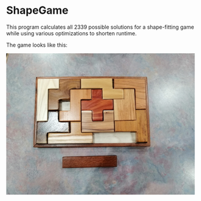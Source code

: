 # ShapeGame
This program calculates all 2339 possible solutions for a shape-fitting game while using various optimizations to shorten runtime.

The game looks like this:

![Shape Game Image](/images/shapeGameImage.jpg)
